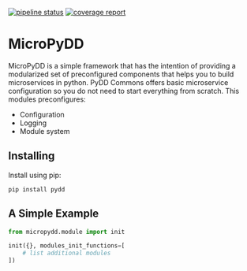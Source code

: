 [![pipeline status](https://gitlab.com/pydd/pydd/badges/master/pipeline.svg)](https://gitlab.com/pydd/pydd/commits/master) [![coverage report](https://gitlab.com/pydd/pydd/badges/master/coverage.svg)](https://gitlab.com/pydd/pydd/commits/master)


# MicroPyDD

MicroPyDD is a simple framework that has the intention of providing a modularized set of preconfigured components that helps you to build microservices in python. PyDD Commons offers basic microservice configuration so you do not need to start everything from scratch. This modules preconfigures:

* Configuration
* Logging
* Module system

## Installing

Install using pip:

```pip install pydd```

## A Simple Example

```python
from micropydd.module import init

init({}, modules_init_functions=[
    # list additional modules
])
```

